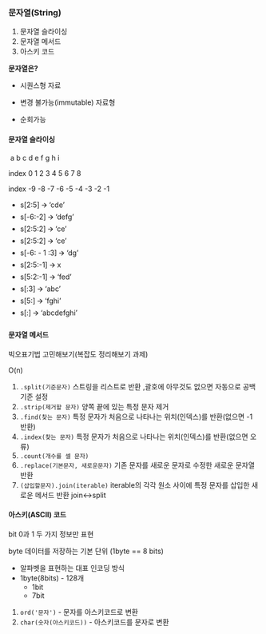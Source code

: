 ### 문자열(String)

1. 문자열 슬라이싱
2. 문자열 메서드
3. 아스키 코드



**문자열은?**

- 시퀀스형 자료

- 변경 불가능(immutable) 자료형
- 순회가능



#### 문자열 슬라이싱

​            a  b  c  d  e  f   g   h   i

index  0  1  2  3  4  5  6   7   8 

index -9 -8 -7 -6 -5 -4 -3 -2 -1



- s[2:5] 🡪 ‘cde’ 
- s[-6:-2] 🡪 ‘defg’
- s[2:5:2] 🡪 ‘ce’
-  s[2:5:2] 🡪 ‘ce’ 
- s[-6: - 1 :3] 🡪 ‘dg’ 
-  s[2:5:-1] 🡪 x
- s[5:2:-1] 🡪 ‘fed’
-  s[:3] 🡪 ‘abc’ 
- s[5:] 🡪 ‘fghi’ 
- s[:] 🡪 ‘abcdefghi’



#### 문자열 메서드

빅오표기법 고민해보기(복잡도 정리해보기 과제)

O(n)

1. `.split(기준문자)` 스트링을 리스트로 반환 ,괄호에 아무것도 없으면 자동으로 공백 기준 설정  
2. `.strip(제거할 문자)` 양쪽 끝에 있는 특정 문자 제거 
3. `.find(찾는 문자)` 특정 문자가 처음으로 나타나는 위치(인덱스)를 반환(없으면 -1 반환)
4. `.index(찾는 문자)` 특정 문자가 처음으로 나타나는 위치(인덱스)를 반환(없으면 오류)
5. `.count(개수를 셀 문자)`
6. `.replace(기본문자, 새로운문자)` 기존 문자를 새로운 문자로 수정한 새로운 문자열 반환  
7. `(삽입할문자).join(iterable)` iterable의 각각 원소 사이에 특정 문자를 삽입한 새로운 메서드 반환   join<->split



#### 아스키(ASCII) 코드

bit 0과 1 두 가지 정보만 표현

byte 데이터를 저장하는 기본 단위 (1byte == 8 bits)

- 알파벳을 표현하는 대표 인코딩 방식
- 1byte(8bits) - 128개
  - 1bit
  - 7bit

1. `ord('문자')`  - 문자를 아스키코드로 변환
2. `char(숫자(아스키코드))`  - 아스키코드를 문자로 변환
